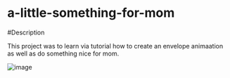 # a-little-something-for-mom

#Description 

This project was to learn via tutorial how to create an envelope animaation as well as do something nice for mom.

![image](https://user-images.githubusercontent.com/95454993/189099440-bd0b238a-93ab-4b2f-8db6-9997ba63d2c8.png)
